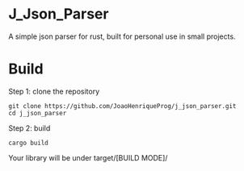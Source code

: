 # J_Json_Parser

A simple json parser for rust, built for personal use in small projects.

# Build
Step 1: clone the repository
```
git clone https://github.com/JoaoHenriqueProg/j_json_parser.git
cd j_json_parser
```
Step 2: build
```
cargo build
```

Your library will be under target/[BUILD MODE]/